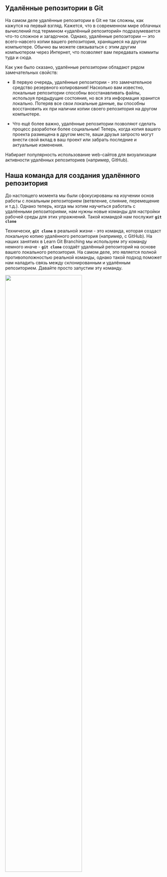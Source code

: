 ## Удалённые репозитории в Git
На самом деле удалённые репозитории в Git не так сложны, как кажутся на первый взгляд. Кажется, что в современном мире облачных вычислений под термином «удалённый репозиторий» подразумевается что-то сложное и загадочное. Однако, удалённые репозитории — это всего-навсего копии вашего репозитория, хранящиеся на другом компьютере. Обычно вы можете связываться с этим другим компьютером через Интернет, что позволяет вам передавать коммиты туда и сюда.

Как уже было сказано, удалённые репозитории обладают рядом замечательных свойств:

- В первую очередь, удалённые репозитории - это замечательное средство резервного копирования! Насколько вам известно, локальные репозитории способны восстанавливать файлы, используя предыдущие состояния, но вся эта информация хранится локально. Потеряв все свои локальные данные, вы способны восстановить их при наличии копии своего репозитория на другом компьютере.

- Что ещё более важно, удалённые репозитории позволяют сделать процесс разработки более социальным! Теперь, когда копия вашего проекта размещена в другом месте, ваши друзья запросто могут внести свой вклад в ваш проект или забрать последние и актуальные изменения.

Набирает популярность использование web-сайтов для визуализации активности удалённых репозиториев (например, GitHub).

## Наша команда для создания удалённого репозитория
До настоящего момента мы были сфокусированы на изучении основ работы с локальным репозиторием (ветвление, слияние, перемещение и т.д.). Однако теперь, когда мы хотим научиться работать с удалёнными репозиториями, нам нужны новые команды для настройки рабочей среды для этих упражнений. Такой командой нам послужит **`git clone`**

Технически, **`git clone`** в реальной жизни - это команда, которая создаст локальную копию удалённого репозитория (например, с GitHub). На наших занятиях в Learn Git Branching мы используем эту команду немного иначе - **`git clone`** создаёт удалённый репозиторий на основе вашего локального репозитория. На самом деле, это является полной противоположностью реальной команды, однако такой подход поможет нам наладить связь между склонированным и удалённым репозиторием. Давайте просто запустим эту команду.

<img src="https://github.com/user-attachments/assets/b14f27e2-7596-46dd-abbe-b165b47aa82b" width="70%" />
